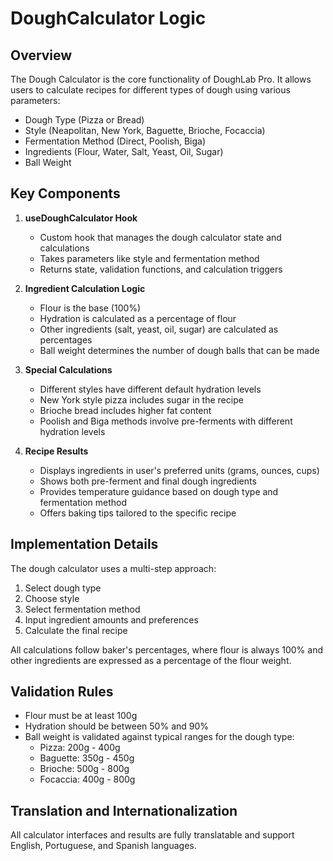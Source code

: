 
# DoughCalculator Logic

## Overview
The Dough Calculator is the core functionality of DoughLab Pro. It allows users to calculate recipes for different types of dough using various parameters:

- Dough Type (Pizza or Bread)
- Style (Neapolitan, New York, Baguette, Brioche, Focaccia)
- Fermentation Method (Direct, Poolish, Biga)
- Ingredients (Flour, Water, Salt, Yeast, Oil, Sugar)
- Ball Weight

## Key Components

1. **useDoughCalculator Hook**
   - Custom hook that manages the dough calculator state and calculations
   - Takes parameters like style and fermentation method
   - Returns state, validation functions, and calculation triggers

2. **Ingredient Calculation Logic**
   - Flour is the base (100%)
   - Hydration is calculated as a percentage of flour
   - Other ingredients (salt, yeast, oil, sugar) are calculated as percentages
   - Ball weight determines the number of dough balls that can be made

3. **Special Calculations**
   - Different styles have different default hydration levels
   - New York style pizza includes sugar in the recipe
   - Brioche bread includes higher fat content
   - Poolish and Biga methods involve pre-ferments with different hydration levels

4. **Recipe Results**
   - Displays ingredients in user's preferred units (grams, ounces, cups)
   - Shows both pre-ferment and final dough ingredients
   - Provides temperature guidance based on dough type and fermentation method
   - Offers baking tips tailored to the specific recipe

## Implementation Details

The dough calculator uses a multi-step approach:
1. Select dough type
2. Choose style
3. Select fermentation method
4. Input ingredient amounts and preferences
5. Calculate the final recipe

All calculations follow baker's percentages, where flour is always 100% and other ingredients are expressed as a percentage of the flour weight.

## Validation Rules

- Flour must be at least 100g
- Hydration should be between 50% and 90%
- Ball weight is validated against typical ranges for the dough type:
  - Pizza: 200g - 400g
  - Baguette: 350g - 450g
  - Brioche: 500g - 800g
  - Focaccia: 400g - 800g

## Translation and Internationalization

All calculator interfaces and results are fully translatable and support English, Portuguese, and Spanish languages.
